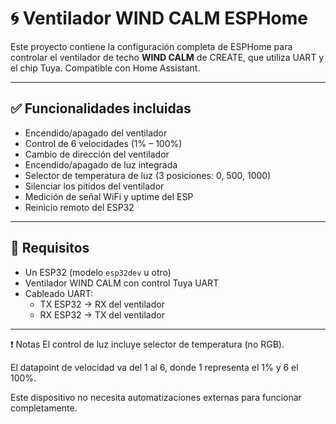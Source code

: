 # 🌀 Ventilador WIND CALM ESPHome

Este proyecto contiene la configuración completa de ESPHome para controlar el ventilador de techo **WIND CALM** de CREATE, que utiliza UART y el chip Tuya. Compatible con Home Assistant.

---

## ✅ Funcionalidades incluidas

- Encendido/apagado del ventilador
- Control de 6 velocidades (1% – 100%)
- Cambio de dirección del ventilador
- Encendido/apagado de luz integrada
- Selector de temperatura de luz (3 posiciones: 0, 500, 1000)
- Silenciar los pitidos del ventilador
- Medición de señal WiFi y uptime del ESP
- Reinicio remoto del ESP32

---

## 🧰 Requisitos

- Un ESP32 (modelo `esp32dev` u otro)
- Ventilador WIND CALM con control Tuya UART
- Cableado UART:
  - TX ESP32 → RX del ventilador
  - RX ESP32 → TX del ventilador

---

❗ Notas
El control de luz incluye selector de temperatura (no RGB).

El datapoint de velocidad va del 1 al 6, donde 1 representa el 1% y 6 el 100%.

Este dispositivo no necesita automatizaciones externas para funcionar completamente.

